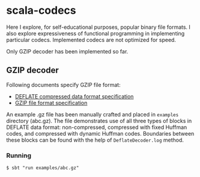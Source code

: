 # scala-codecs

Here I explore, for self-educational purposes, popular binary file formats. I also explore expressiveness of functional
programming in implementing particular codecs. Implemented codecs are not optimized for speed.

Only GZIP decoder has been implemented so far.

## GZIP decoder

Following documents specify GZIP file format:

* [DEFLATE compressed data format specification](https://www.ietf.org/rfc/rfc1951.txt)
* [GZIP file format specification](https://www.ietf.org/rfc/rfc1952.txt)

An example .gz file has been manually crafted and placed in `examples` directory (abc.gz). The file demonstrates use of 
all three types of blocks in DEFLATE data format: non-compressed, compressed with fixed Huffman codes, and compressed 
with dynamic Huffman codes. Boundaries between these blocks can be found with the help of `DeflateDecoder.log` method. 

### Running ###

    $ sbt "run examples/abc.gz"
